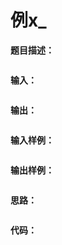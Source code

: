 # 例x_

**题目描述：**

```

```

**输入：**

```

```

**输出：**

```

```

**输入样例：**

```

```

**输出样例：**

```

```



**思路：**

```

```



**代码：**

```c++

```

